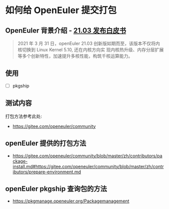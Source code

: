 # 如何给 OpenEuler 提交打包

## OpenEuler 背景介绍 - [21.03 发布白皮书](https://www.openeuler.org/whitepaper/openEuler-whitepaper-2103.pdf)
> 2021 年 3 月 31 日，openEuler 21.03 创新版如期而至，该版本不仅将内核切换到 Linux Kernel 5.10, 还在内核方向实
现内核热升级、内存分层扩展等多个创新特性，加速提升多核性能，构筑千核运算能力。

## 使用
- [ ] pkgship

## 测试内容

打包方法参考此处:
- https://gitee.com/openeuler/community

## openEuler 提供的打包方法
- https://gitee.com/openeuler/community/blob/master/zh/contributors/package-install.md#https://gitee.com/openeuler/community/blob/master/zh/contributors/prepare-environment.md

## openEuler pkgship 查询包的方法
- https://pkgmanage.openeuler.org/Packagemanagement
